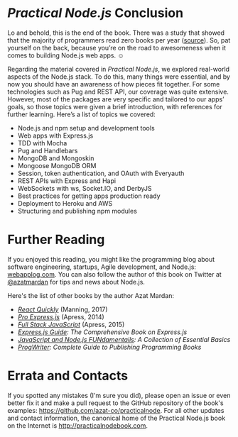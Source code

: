 *Practical Node.js* Conclusion
==============================

Lo and behold, this is the end of the book. There was a study that showed that the majority of programmers read zero books per year ([source](http://blog.codinghorror.com/programmers-dont-read-books-but-you-should/)). So, pat yourself on the back, because you’re on the road to awesomeness when it comes to building Node.js web apps. &#x263A;

Regarding the material covered in *Practical Node.js*, we explored real-world aspects of the Node.js stack. To do this, many things were essential, and by now you should have an awareness of how pieces fit together. For some technologies such as Pug and REST API, our coverage was quite extensive. However, most of the packages are very specific and tailored to our apps’ goals, so those topics were given a brief introduction, with references for further learning. Here’s a list of topics we covered:

-   Node.js and npm setup and development tools
-   Web apps with Express.js
-   TDD with Mocha
-   Pug and Handlebars
-   MongoDB and Mongoskin
-   Mongoose MongoDB ORM
-   Session, token authentication, and OAuth with Everyauth
-   REST APIs with Express and Hapi
-   WebSockets with ws, Socket.IO, and DerbyJS
-   Best practices for getting apps production ready
-   Deployment to Heroku and AWS
-   Structuring and publishing npm modules

Further Reading
===============

If you enjoyed this reading, you might like the programming blog about software engineering, startups, Agile development, and Node.js: [webapplog.com](http://webapplog.com). You can also follow the author of this book on Twitter at [@azatmardan](http://twitter.com/azat_co) for tips and news about Node.js.

Here's the list of other books by the author Azat Mardan:

- [*React Quickly*](http://bit.ly/1RbD6l6) (Manning, 2017)
- [*Pro Express.js*](http://amzn.to/1D6qiqk) (Apress, 2014)
- [*Full Stack JavaScript*](https://github.com/azat-co/fullstack-javascript) (Apress, 2015)
-  [*Express.js Guide*](http://expressjsguide.com)*: The Comprehensive Book on Express.js*
-  [*JavaScript and Node.js FUNdamentails*](http://leanpub.com/jsfun)*: A Collection of Essential Basics*
-  [*ProgWriter*](http://progwriter.com/)*: Complete Guide to Publishing Programming Books*


Errata and Contacts
===================

If you spotted any mistakes (I'm sure you did), please open an issue or even better fix it and make a pull request to the GitHub repository of the book's examples: <https://github.com/azat-co/practicalnode>. For all other updates and contact information, the canonical home of the Practical Node.js book on the Internet is http://practicalnodebook.com.